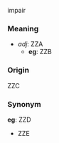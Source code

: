 impair
### Meaning
+ _adj_: ZZA
    + __eg__: ZZB

### Origin

ZZC

### Synonym

__eg__: ZZD

+ ZZE


